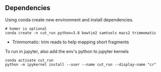 ## Dependencies

Using conda create new environment and install dependencies.

```
# homer is optional
conda create -n cut_run python=3.8 bowtie2 samtools macs2 trimmomatic
```

- Trimmomatic: trim reads to help mapping short fragments

To run in jupyter, also add the env's python to jupyter kernels

```
conda activate cut_run
python -m ipykernel install --user --name cut_run --display-name "cr"
```
